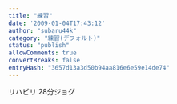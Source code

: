 ```yaml
---
title: "練習"
date: '2009-01-04T17:43:12'
author: "subaru44k"
category: "練習(デフォルト)"
status: "publish"
allowComments: true
convertBreaks: false
entryHash: "3657d13a3d50b94aa816e6e59e14de74"
---
```

リハビリ
28分ジョグ
